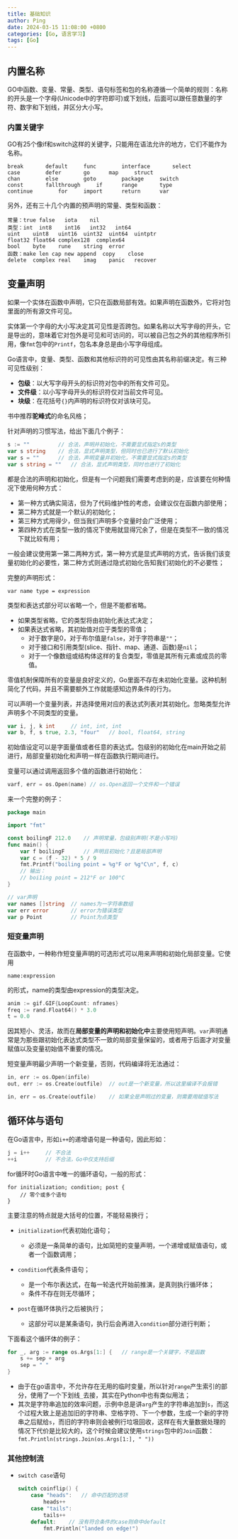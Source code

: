 ```yaml
---
title: 基础知识
author: Ping
date: 2024-03-15 11:08:00 +0800
categories: [Go, 语言学习]
tags: [Go]
---
```


## 内置名称

GO中函数、变量、常量、类型、语句标签和包的名称遵循一个简单的规则：名称的开头是一个字母(Unicode中的字符即可)或下划线，后面可以跟任意数量的字符、数字和下划线，并区分大小写。

### 内置关键字

GO有25个像if和switch这样的关键字，只能用在语法允许的地方，它们不能作为名称。
```plain
break		default		func		interface		select
case		defer		go		map		struct
chan		else		goto		package		switch
const		fallthrough		if		range		type
continue		for		import		return		var
```

另外，还有三十几个内置的预声明的常量、类型和函数：

```plain
常量：true	false	iota	nil
类型：int	int8	int16	int32	int64
uint	uint8	uint16	uint32	uint64	uintptr
float32	float64	complex128	complex64
bool	byte	rune	string	error
函数：make	len	cap	new	append	copy	close
delete	complex	real	imag	panic	recover
```

## 变量声明

如果一个实体在函数中声明，它只在函数局部有效。如果声明在函数外，它将对包里面的所有源文件可见。

实体第一个字母的大小写决定其可见性是否跨包。如果名称以大写字母的开头，它是导出的，意味着它对包外是可见和可访问的，可以被自己包之外的其他程序所引用，像`fmt`包中的`Printf`，包名本身总是由小写字母组成。

Go语言中，变量、类型、函数和其他标识符的可见性由其名称前缀决定。有三种可见性级别：
- **包级**：以大写字母开头的标识符对包中的所有文件可见。
- **文件级**：以小写字母开头的标识符仅对当前文件可见。
- **块级**：在花括号`{}`内声明的标识符仅对该块可见。

书中推荐**驼峰式**的命名风格；

针对声明的习惯写法，给出下面几个例子：

```go
s := ""         // 合法，声明并初始化，不需要显式指定s的类型
var s string    // 合法，显式声明类型，但同时也已进行了默认初始化
var s = ""      // 合法，声明变量并初始化，不需要显式指定s的类型
var s string = ""	// 合法，显式声明类型，同时也进行了初始化
```

都是合法的声明和初始化，但是有一个问题我们需要考虑到的是，应该要在何种情况下使用何种方式：

- 第一种方式确实简洁，但为了代码维护性的考虑，会建议仅在函数内部使用；
- 第二种方式就是一个默认的初始化；
- 第三种方式用得少，但当我们声明多个变量时会广泛使用；
- 第四种方式在类型一致的情况下使用就显得冗余了，但是在类型不一致的情况下就比较有用；

一般会建议使用第一第二两种方式，第一种方式是显式声明的方式，告诉我们该变量初始化的必要性，第二种方式则通过隐式初始化告知我们初始化的不必要性；

完整的声明形式：
```plain
var name type = expression
```

类型和表达式部分可以省略一个，但是不能都省略。
- 如果类型省略，它的类型将由初始化表达式决定；
- 如果表达式省略，其初始值对应于类型的零值；
	- 对于数字是0，对于布尔值是`false`，对于字符串是`""`；
	- 对于接口和引用类型(slice、指针、map、通道、函数)是`nil`；
	- 对于一个像数组或结构体这样的复合类型，零值是其所有元素或成员的零值。

零值机制保障所有的变量是良好定义的，Go里面不存在未初始化变量。这种机制简化了代码，并且不需要额外工作就能感知边界条件的行为。

可以声明一个变量列表，并选择使用对应的表达式列表对其初始化。忽略类型允许声明多个不同类型的变量。
```go
var i, j, k int		// int, int, int
var b, f, s true, 2.3, "four"	// bool, float64, string
```

初始值设定可以是字面量值或者任意的表达式。包级别的初始化在main开始之前进行，局部变量初始化和声明一样在函数执行期间进行。

变量可以通过调用返回多个值的函数进行初始化：
```go
varf, err = os.Open(name) // os.Open返回一个文件和一个错误
```

来一个完整的例子：
```go
package main

import "fmt"

const boilingF 212.0	// 声明常量，包级别声明(不是小写吗)
func main() {
	var f boilingF		// 声明且初始化？且是局部声明
	var c = (f - 32) * 5 / 9
	fmt.Printf("boiling point = %g°F or %g°C\n", f, c)
	// 输出：
	// boi1ing point = 212°F or 100°C
}

// var声明
var names []string	// names为一字符串数组
var err error		// error为错误类型
var p Point			// Point为点类型
```

### 短变量声明

在函数中，一种称作短变量声明的可选形式可以用来声明和初始化局部变量。它使用
```plain
name:expression
```
的形式，name的类型由expression的类型决定。

```go
anim := gif.GIF{LoopCount: nframes}
freq := rand.Float64() * 3.0
t = 0.0
```

因其短小、灵活，故而在**局部变量的声明和初始化中**主要使用短声明。`var`声明通常是为那些跟初始化表达式类型不一致的局部变量保留的，或者用于后面才对变量赋值以及变量初始值不重要的情况。

短变量声明最少声明一个新变量，否则，代码编译将无法通过：
```go
in, err := os.Open(infile)
out, err := os.Create(outfile)	// out是一个新变量，所以这里编译不会报错

in, err = os.Create(outfile)	// 如果全是声明过的变量，则需要用赋值写法
```

## 循环体与语句

在Go语言中，形如`i++`的递增语句是一种语句，因此形如：

```go
j = i++     // 不合法
++i         // 不合法，Go中仅支持后缀
```

for循环时Go语言中唯一的循环语句，一般的形式：

```plain
for initialization; condition; post {
    // 零个或多个语句
}
```

主要注意的特点就是大括号的位置，不能轻易换行；

- `initialization`代表初始化语句；

  - 必须是一条简单的语句，比如简短的变量声明，一个递增或赋值语句，或者一个函数调用；
- `condition`代表条件语句；
  - 是一个布尔表达式，在每一轮迭代开始前推演，是真则执行循环体；
  - 条件不存在则无尽循环；
- `post`在循环体执行之后被执行；
  - 这部分可以是某条语句，执行后会再进入`condition`部分进行判断；  

下面看这个循环体的例子：

~~~go
for _, arg := range os.Args[1:] {	// range是一个关键字，不是函数
    s += sep + arg
    sep = " "
}
~~~

- 由于在go语言中，不允许存在无用的临时变量，所以针对`range`产生索引的部分，使用了一个下划线`_`去接，其实在Python中也有类似用法；
- 其次是字符串追加的效率问题，示例中总是讲`arg`产生的字符串追加到`s`，而这个过程大致上是追加旧的字符串、空格字符、下一个参数，生成一个新的字符串之后赋给`s`，而旧的字符串则会被例行垃圾回收，这样在有大量数据处理的情况下代价是比较大的，这个时候会建议使用`strings`包中的`Join`函数：`fmt.Println(strings.Join(os.Args[1:], " "))`

### 其他控制流

- `switch case`语句

  ```go
  switch coinflip() { 
      case "heads":   // 命中匹配的选项
          heads++
      case "tails": 
          tails++
      default:    // 没有符合条件的case则命中default
          fmt.Println("landed on edge!")   
  ```





